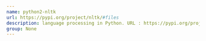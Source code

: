 ```yaml
---
name: python2-nltk
url: https://pypi.org/project/nltk/#files
description: language processing in Python. URL : https://pypi.org/project/nltk/#files Groups : None
group: None
---
```

